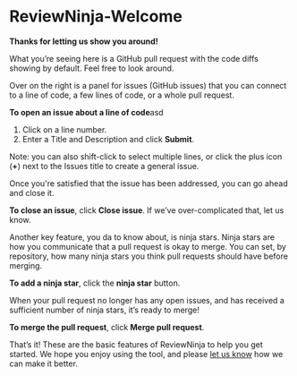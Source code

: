 # ReviewNinja-Welcome

**Thanks for letting us show you around!**

What you’re seeing here is a GitHub pull request with the code diffs
showing by default. Feel free to look around.

Over on the right is a panel for issues (GitHub issues) that you can 
connect to a line of code, a few lines of code, or a whole pull request. 

**To open an issue about a line of code**asd
1. Click on a line number.
2. Enter a Title and Description and click **Submit**.

Note: you can also shift-click to select multiple lines, or click the 
plus icon (**+**) next to the Issues title to create a general issue.

Once you're satisfied that the issue has been addressed, you can go 
ahead and close it. 

**To close an issue**, click **Close issue**. If we’ve 
over-complicated that, let us know.


Another key feature, you da to know about, is ninja stars. Ninja 
stars are how you communicate that a pull request is okay to merge. 
You can set, by repository, how many ninja stars you think pull 
requests should have before merging.

**To add a ninja star**, click the **ninja star** button.

When your pull request no longer has any open issues, and has received 
a sufficient number of ninja stars, it’s ready to merge!

**To merge the pull request**, click **Merge pull request**.

That’s it! These are the basic features of ReviewNinja to help you get 
started. We hope you enjoy using the tool, and please 
[let us know](https://github.com/reviewninja/review.ninja/issues/new) 
how we can make it better.
